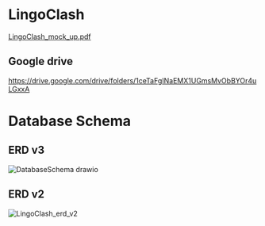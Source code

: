 # LingoClash
[LingoClash_mock_up.pdf](https://github.com/LingoClash/LingoClash/files/8192890/LingoClash_mock_up.pdf)

## Google drive
https://drive.google.com/drive/folders/1ceTaFgINaEMX1UGmsMvObBYOr4uLGxxA

# Database Schema

## ERD v3
![DatabaseSchema drawio](https://user-images.githubusercontent.com/24221801/158073272-9613ebaa-50fd-4bfb-9eb3-0be1d2fa53ba.png)

## ERD v2
![LingoClash_erd_v2](https://user-images.githubusercontent.com/24221801/157072046-11a56fc5-598a-42cc-b715-c5b20b4d1123.png)
